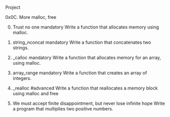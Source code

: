 Project

0x0C. More malloc, free

0. Trust no one
mandatory
Write a function that allocates memory using malloc.

1. string_nconcat
mandatory
Write a function that concatenates two strings.

2. _calloc
mandatory
Write a function that allocates memory for an array, using malloc.

3. array_range
mandatory
Write a function that creates an array of integers.

4. _realloc
#advanced
Write a function that reallocates a memory block using malloc and free

5. We must accept finite disappointment, but never lose infinite hope
Write a program that multiplies two positive numbers.


